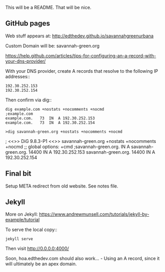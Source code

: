 This will be a README. That will be nice.

GitHub pages
-------------

Web stuff appears at:
http://edthedev.github.io/savannahgreenurbana

Custom Domain will be:
	savannah-green.org

https://help.github.com/articles/tips-for-configuring-an-a-record-with-your-dns-provider/

With your DNS provider, create A records that resolve to the following IP addresses::

    192.30.252.153
	192.30.252.154

Then confirm via dig::

	dig example.com +nostats +nocomments +nocmd
	;example.com
	example.com.   73  IN  A 192.30.252.153
	example.com.   73  IN  A 192.30.252.154

	>dig savannah-green.org +nostats +nocomments +nocmd

; <<>> DiG 9.8.3-P1 <<>> savannah-green.org +nostats +nocomments +nocmd
;; global options: +cmd
;savannah-green.org.		IN	A
savannah-green.org.	14400	IN	A	192.30.252.153
savannah-green.org.	14400	IN	A	192.30.252.154

Final bit
----------
Setup META redirect from old website. See notes file.

Jekyll
-------

More on Jekyll:
https://www.andrewmunsell.com/tutorials/jekyll-by-example/tutorial

To serve the local copy::

	jekyll serve

Then visit http://0.0.0.0:4000/

Soon, hoa.edthedev.com should also work...
	- Using an A record, since it will ultimately be an apex domain.

